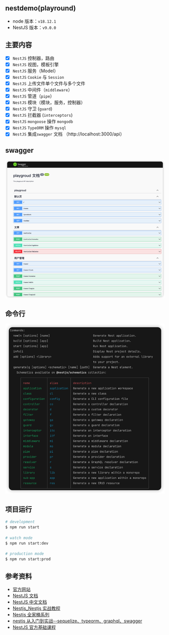 ## nestdemo(playround)

- node 版本：`v18.12.1`
- NestJS 版本：`v9.0.0`

## 主要内容

- [x] `NestJS` 控制器，路由
- [x] `NestJS` 视图，模板引擎
- [x] `NestJS` 服务（Model）
- [x] `NestJS` `Cookie` 与 `Session`
- [x] `NestJS` 上传文件单个文件与多个文件
- [x] `NestJS` 中间件（`middleware`）
- [x] `NestJS` 管道（`pipe`）
- [x] `NestJS` 模块（模块，服务，控制器）
- [x] `NestJS` 守卫 (`guard`)
- [x] `NestJS` 拦截器 (`interceptors`)
- [x] `NestJS` `mongoose` 操作 `mongodb`
- [x] `NestJS` `TypeORM` 操作 `mysql`
- [x] `NestJS` 集成`swagger` 文档 （http://localhost:3000/api）

## swagger

![swagger](./shot/2.png)

## 命令行

![命令行](./shot/1.png)

## 项目运行

```bash
# development
$ npm run start

# watch mode
$ npm run start:dev

# production mode
$ npm run start:prod
```

## 参考资料

- [官方网站](https://nestjs.com/)
- [NestJS 文档](https://docs.nestjs.com/)
- [NestJS 中文文档](https://docs.nestjs.cn/)
- [Nestjs_Nestjs 实战教程](https://www.bilibili.com/video/BV1124y1k7th/?spm_id_from=333.999.0.0&vd_source=c5abf1ba032ca00c06ebba96e3ff445e)
- [Nestjs 全家桶系列](https://www.bilibili.com/video/BV1NG41187Bs?p=26&vd_source=c5abf1ba032ca00c06ebba96e3ff445e)
- [nestjs 从入门到实战--sequelize、typeorm、graphql、swagger](https://www.bilibili.com/video/BV1x341177P8/?spm_id_from=333.337.search-card.all.click&vd_source=c5abf1ba032ca00c06ebba96e3ff445e)
- [NestJS 官方基础课程](https://www.bilibili.com/video/BV1T44y1W7Si/?spm_id_from=333.337.search-card.all.click&vd_source=c5abf1ba032ca00c06ebba96e3ff445e)
